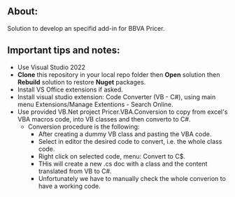 ## **About:**

Solution to develop an specifid add-in for BBVA Pricer. 

## **Important tips and notes:**

- Use Visual Studio 2022
- **Clone** this repository in your local repo folder then **Open** solution then **Rebuild** solution to restore **Nuget** packages.
- Install VS Office extensions if asked. 
- Install visual studio extension: Code Converter (VB - C#), using main menu Extensions/Manage Extentions - Search Online.
- Use provided VB.Net project Pricer.VBA.Conversion to copy from excel's VBA macros code, into VB classes and then converto to C#.
    - Conversion procedure is the following:
        - After creating a dummy VB class and pasting the VBA code.
        - Select in editor the desired code to convert, i.e. the whole class code.
        - Right click on selected code, menu: Convert to C$.
        - THis will create a new .cs doc with a class and the content translated from VB to C#.
        - Unfortunately we have to manually check the whole converion to have a working code.